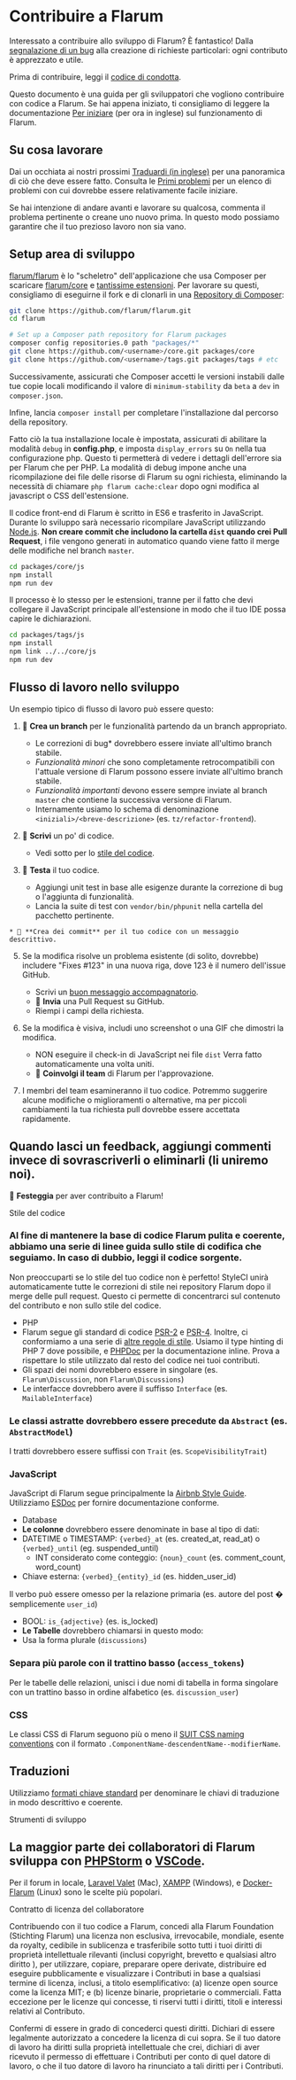 # Contribuire a Flarum

Interessato a contribuire allo sviluppo di Flarum? È fantastico! Dalla [segnalazione di un bug](bugs.md) alla creazione di richieste particolari: ogni contributo è apprezzato e utile.

Prima di contribuire, leggi il [codice di condotta](code-of-conduct.md).

Questo documento è una guida per gli sviluppatori che vogliono contribuire con codice a Flarum. Se hai appena iniziato, ti consigliamo di leggere la documentazione [Per iniziare](/extend/start.md)  (per ora in inglese) sul funzionamento di Flarum.

## Su cosa lavorare

Dai un occhiata ai nostri prossimi [Traduardi (in inglese)](https://github.com/flarum/core/milestones) per una panoramica di ciò che deve essere fatto. Consulta le [Primi problemi](https://github.com/flarum/core/labels/Good%20first%20issue) per un elenco di problemi con cui dovrebbe essere relativamente facile iniziare.

Se hai intenzione di andare avanti e lavorare su qualcosa, commenta il problema pertinente o creane uno nuovo prima. In questo modo possiamo garantire che il tuo prezioso lavoro non sia vano.

## Setup area di sviluppo

[flarum/flarum](https://github.com/flarum/flarum) è lo "scheletro" dell'applicazione che usa Composer per scaricare [flarum/core](https://github.com/flarum/core) e [tantissime estensioni](https://github.com/flarum). Per lavorare su questi, consigliamo di eseguirne il fork e di clonarli in una [Repository di Composer](https://getcomposer.org/doc/05-repositories.md#path):

```bash
git clone https://github.com/flarum/flarum.git
cd flarum

# Set up a Composer path repository for Flarum packages
composer config repositories.0 path "packages/*"
git clone https://github.com/<username>/core.git packages/core
git clone https://github.com/<username>/tags.git packages/tags # etc
```

Successivamente, assicurati che Composer accetti le versioni instabili dalle tue copie locali modificando il valore di `minimum-stability` da `beta` a `dev` in `composer.json`.

Infine, lancia `composer install` per completare l'installazione dal percorso della repository.

Fatto ciò la tua installazione locale è impostata, assicurati di abilitare la modalità `debug` in **config.php**, e imposta `display_errors` su `On` nella tua configurazione php. Questo ti permetterà di vedere i dettagli dell'errore sia per Flarum che per PHP. La modalità di debug impone anche una ricompilazione dei file delle risorse di Flarum su ogni richiesta, eliminando la necessità di chiamare `php flarum cache:clear` dopo ogni modifica al javascript o CSS dell'estensione.

Il codice front-end di Flarum è scritto in ES6 e trasferito in JavaScript. Durante lo sviluppo sarà necessario ricompilare JavaScript utilizzando [Node.js](https://nodejs.org/). **Non creare commit che includono la cartella `dist` quando crei Pull Request**, i file vengono generati in automatico quando viene fatto il merge delle modifiche nel branch `master`.

```bash
cd packages/core/js
npm install
npm run dev
```

Il processo è lo stesso per le estensioni, tranne per il fatto che devi collegare il JavaScript principale all'estensione in modo che il tuo IDE possa capire le dichiarazioni.

```bash
cd packages/tags/js
npm install
npm link ../../core/js
npm run dev
```

## Flusso di lavoro nello sviluppo

Un esempio tipico di flusso di lavoro può essere questo:

1. 🌳 **Crea un branch** per le funzionalità partendo da un branch appropriato.
    * Le correzioni di bug* dovrebbero essere inviate all'ultimo branch stabile.
    * *Funzionalità minori* che sono completamente retrocompatibili con l'attuale versione di Flarum possono essere inviate all'ultimo branch stabile.
    * *Funzionalità importanti* devono essere sempre inviate al branch `master` che contiene la successiva versione di Flarum.
    * Internamente usiamo lo schema di denominazione `<iniziali>/<breve-descrizione>` (es. `tz/refactor-frontend`).

2. 🔨 **Scrivi** un po' di codice.
    * Vedi sotto per lo [stile del codice](#stile-del-codice).

1. 🚦 **Testa** il tuo codice.
    * Aggiungi unit test in base alle esigenze durante la correzione di bug o l'aggiunta di funzionalità.
    * Lancia la suite di test con `vendor/bin/phpunit` nella cartella del pacchetto pertinente. 

<!--

4. Vedi [qui](link-to-core/tests/README.md) per maggiori informazioni su come testare Flarum.
    * -->
    * 💾 **Crea dei commit** per il tuo codice con un messaggio descrittivo.

5. Se la modifica risolve un problema esistente (di solito, dovrebbe) includere "Fixes #123" in una nuova riga, dove 123 è il numero dell'issue GitHub.
    * Scrivi un [buon messaggio accompagnatorio](https://tbaggery.com/2008/04/19/a-note-about-git-commit-messages.html).
    * 🎁 **Invia** una Pull Request su GitHub.
    * Riempi i campi della richiesta.

6. Se la modifica è visiva, includi uno screenshot o una GIF che dimostri la modifica.
    * NON eseguire il check-in di JavaScript nei file `dist` Verra fatto automaticamente una volta uniti.
    * 🤝 **Coinvolgi il team** di Flarum per l'approvazione.

7. I membri del team esamineranno il tuo codice. Potremmo suggerire alcune modifiche o miglioramenti o alternative, ma per piccoli cambiamenti la tua richiesta pull dovrebbe essere accettata rapidamente.

## Quando lasci un feedback, aggiungi commenti invece di sovrascriverli o eliminarli (li uniremo noi).

🕺 **Festeggia** per aver contribuito a Flarum!

Stile del codice

### Al fine di mantenere la base di codice Flarum pulita e coerente, abbiamo una serie di linee guida sullo stile di codifica che seguiamo. In caso di dubbio, leggi il codice sorgente.

Non preoccuparti se lo stile del tuo codice non è perfetto! StyleCI unirà automaticamente tutte le correzioni di stile nei repository Flarum dopo il merge delle pull request. Questo ci permette di concentrarci sul contenuto del contributo e non sullo stile del codice.

* PHP
* Flarum segue gli standard di codice [PSR-2](https://github.com/php-fig/fig-standards/blob/master/accepted/PSR-2-coding-style-guide.md) e [PSR-4](https://github.com/php-fig/fig-standards/blob/master/accepted/PSR-4-autoloader.md). Inoltre, ci conformiamo a una serie di [altre regole di stile](https://github.com/flarum/core/blob/master/.styleci.yml). Usiamo il type hinting di PHP 7 dove possibile, e [PHPDoc](https://docs.phpdoc.org/) per la documentazione inline. Prova a rispettare lo stile utilizzato dal resto del codice nei tuoi contributi.
* Gli spazi dei nomi dovrebbero essere in singolare (es. `Flarum\Discussion`, non `Flarum\Discussions`)
* Le interfacce dovrebbero avere il suffisso `Interface` (es. `MailableInterface`)

### Le classi astratte dovrebbero essere precedute da `Abstract` (es. `AbstractModel`)

I tratti dovrebbero essere suffissi con `Trait` (es. `ScopeVisibilityTrait`)

### JavaScript

JavaScript di Flarum segue principalmente la [Airbnb Style Guide](https://github.com/airbnb/javascript). Utilizziamo [ESDoc](https://esdoc.org/manual/tags.html) per fornire documentazione conforme.
* Database
* **Le colonne** dovrebbero essere denominate in base al tipo di dati:
* DATETIME o TIMESTAMP: `{verbed}_at` (es. created_at, read_at) o `{verbed}_until` (eg. suspended_until)
    * INT considerato come conteggio:  `{noun}_count` (es. comment_count, word_count)
* Chiave esterna:  `{verbed}_{entity}_id` (es. hidden_user_id)

Il verbo può essere omesso per la relazione primaria (es. autore del post � semplicemente `user_id`)
* BOOL: `is_{adjective}` (es. is_locked)
* **Le Tabelle** dovrebbero chiamarsi in questo modo:
* Usa la forma plurale (`discussions`)

### Separa più parole con il trattino basso (`access_tokens`)

Per le tabelle delle relazioni, unisci i due nomi di tabella in forma singolare con un trattino basso in ordine alfabetico (es. `discussion_user`)

### CSS

Le classi CSS di Flarum seguono più o meno il [SUIT CSS naming conventions](https://github.com/suitcss/suit/blob/master/doc/naming-conventions.md) con il formato  `.ComponentName-descendentName--modifierName`.

## Traduzioni

Utilizziamo [formati chiave standard](/extend/i18n.md#appendix-a-standard-key-format) per denominare le chiavi di traduzione in modo descrittivo e coerente.

Strumenti di sviluppo

## La maggior parte dei collaboratori di Flarum sviluppa con [PHPStorm](https://www.jetbrains.com/phpstorm/download/) o [VSCode](https://code.visualstudio.com/).

Per il forum in locale, [Laravel Valet](https://laravel.com/docs/master/valet) (Mac), [XAMPP](https://www.apachefriends.org/index.html) (Windows), e [Docker-Flarum](https://github.com/mondediefr/docker-flarum) (Linux) sono le scelte più popolari.

Contratto di licenza del collaboratore

Contribuendo con il tuo codice a Flarum, concedi alla Flarum Foundation (Stichting Flarum) una licenza non esclusiva, irrevocabile, mondiale, esente da royalty, cedibile in sublicenza e trasferibile sotto tutti i tuoi diritti di proprietà intellettuale rilevanti (inclusi copyright, brevetto e qualsiasi altro diritto ), per utilizzare, copiare, preparare opere derivate, distribuire ed eseguire pubblicamente e visualizzare i Contributi in base a qualsiasi termine di licenza, inclusi, a titolo esemplificativo: (a) licenze open source come la licenza MIT; e (b) licenze binarie, proprietarie o commerciali. Fatta eccezione per le licenze qui concesse, ti riservi tutti i diritti, titoli e interessi relativi al Contributo.

Confermi di essere in grado di concederci questi diritti. Dichiari di essere legalmente autorizzato a concedere la licenza di cui sopra. Se il tuo datore di lavoro ha diritti sulla proprietà intellettuale che crei, dichiari di aver ricevuto il permesso di effettuare i Contributi per conto di quel datore di lavoro, o che il tuo datore di lavoro ha rinunciato a tali diritti per i Contributi.
